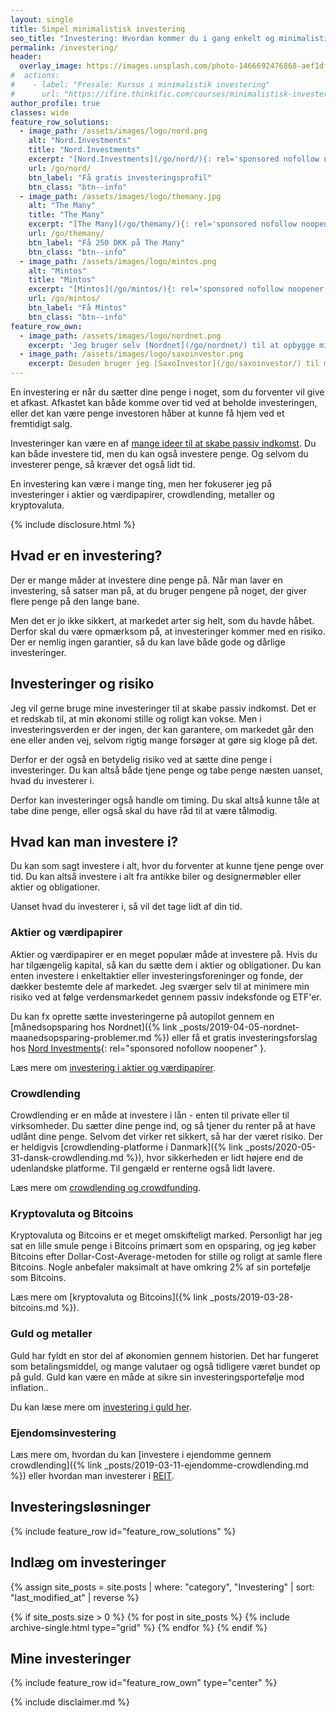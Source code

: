 ```yaml
---
layout: single
title: Simpel minimalistisk investering
seo_title: "Investering: Hvordan kommer du i gang enkelt og minimalistisk?"
permalink: /investering/
header:
  overlay_image: https://images.unsplash.com/photo-1466692476868-aef1dfb1e735?ixlib=rb-1.2.1&ixid=eyJhcHBfaWQiOjEyMDd9&auto=format&fit=crop&w=1900&q=80
#  actions:
#    - label: "Presale: Kursus i minimalistik investering"
#      url: "https://ifire.thinkific.com/courses/minimalistisk-investering"
author_profile: true
classes: wide
feature_row_solutions:
  - image_path: /assets/images/logo/nord.png
    alt: "Nord.Investments"
    title: "Nord.Investments"
    excerpt: "[Nord.Investments](/go/nord/){: rel='sponsored nofollow noopener' } er en investeringsrobot, som ud fra din risikoprofil automatisk sætter dine investeringer op for et relativt lille beløb."
    url: /go/nord/
    btn_label: "Få gratis investeringsprofil"
    btn_class: "btn--info"
  - image_path: /assets/images/logo/themany.jpg
    alt: "The Many"
    title: "The Many"
    excerpt: "[The Many](/go/themany/){: rel='sponsored nofollow noopener' } gør det let at lave ejendomsinvesteringer uden selv at skulle stå for administrationen og udlejningen af ejendommene. Du investere i ejendomme for helt ned til 5.000 DKK."
    url: /go/themany/
    btn_label: "Få 250 DKK på The Many"
    btn_class: "btn--info"
  - image_path: /assets/images/logo/mintos.png
    alt: "Mintos"
    title: "Mintos"
    excerpt: "[Mintos](/go/mintos/){: rel='sponsored nofollow noopener' } er den største europæiske crowdlending-platform, hvor du får adgang til et meget diversificeret lånemarked og tjen mere end 9%+"
    url: /go/mintos/
    btn_label: "Få Mintos"
    btn_class: "btn--info"
feature_row_own:
  - image_path: /assets/images/logo/nordnet.png
    excerpt: 'Jeg bruger selv [Nordnet](/go/nordnet/) til at opbygge min portefølje via deres kurtagefri månedsopsparing og aldersopsparingen.'
  - image_path: /assets/images/logo/saxoinvestor.png
    excerpt: Desuden bruger jeg [SaxoInvestor](/go/saxoinvestor/) til min aktiesparekonto og handel uden minimumskurtage.'
---
```


En investering er når du sætter dine penge i noget, som du forventer vil give et afkast. Afkastet kan både komme over tid ved at beholde investeringen, eller det kan være penge investoren håber at kunne få hjem ved et fremtidigt salg. 

Investeringer kan være en af [mange ideer til at skabe passiv indkomst](/passiv-indkomst/). Du kan både investere tid, men du kan også investere penge. Og selvom du investerer penge, så kræver det også lidt tid.

En investering kan være i mange ting, men her fokuserer jeg på investeringer i aktier og værdipapirer, crowdlending, metaller og kryptovaluta.

{% include disclosure.html %}

## Hvad er en investering?

Der er mange måder at investere dine penge på. Når man laver en investering, så satser man på, at du bruger pengene på noget, der giver flere penge på den lange bane.

Men det er jo ikke sikkert, at markedet arter sig helt, som du havde håbet. Derfor skal du være opmærksom på, at investeringer kommer med en risiko. Der er nemlig ingen garantier, så du kan lave både gode og dårlige investeringer.

## Investeringer og risiko

Jeg vil gerne bruge mine investeringer til at skabe passiv indkomst. Det er et redskab til, at min økonomi stille og roligt kan vokse. Men i investeringsverden er der ingen, der kan garantere, om markedet går den ene eller anden vej, selvom rigtig mange forsøger at gøre sig kloge på det.

Derfor er der også en betydelig risiko ved at sætte dine penge i investeringer. Du kan altså både tjene penge og tabe penge næsten uanset, hvad du investerer i.

Derfor kan investeringer også handle om timing. Du skal altså kunne tåle at tabe dine penge, eller også skal du have råd til at være tålmodig.

## Hvad kan man investere i?

Du kan som sagt investere i alt, hvor du forventer at kunne tjene penge over tid. Du kan altså investere i alt fra antikke biler og designermøbler eller aktier og obligationer.

Uanset hvad du investerer i, så vil det tage lidt af din tid.

### Aktier og værdipapirer

Aktier og værdipapirer er en meget populær måde at investere på. Hvis du har tilgængelig kapital, så kan du sætte dem i aktier og obligationer. Du kan enten investere i enkeltaktier eller investeringsforeninger og fonde, der dækker bestemte dele af markedet. Jeg sværger selv til at minimere min risiko ved at følge verdensmarkedet gennem passiv indeksfonde og ETF'er.

Du kan fx oprette sætte investeringerne på autopilot gennem en [månedsopsparing hos Nordnet]({% link _posts/2019-04-05-nordnet-maanedsopsparing-problemer.md %}) eller få et gratis investeringsforslag hos [Nord Investments](/go/nord/){: rel="sponsored nofollow noopener" }.

Læs mere om [investering i aktier og værdipapirer](/investering-aktier/).

### Crowdlending

Crowdlending er en måde at investere i lån - enten til private eller til virksomheder. Du sætter dine penge ind, og så tjener du renter på at have udlånt dine penge. Selvom det virker ret sikkert, så har der været risiko. Der er heldigvis [crowdlending-platforme i Danmark]({% link _posts/2020-05-31-dansk-crowdlending.md %}), hvor sikkerheden er lidt højere end de udenlandske platforme. Til gengæld er renterne også lidt lavere.

Læs mere om [crowdlending og crowdfunding](/crowdlending/).

### Kryptovaluta og Bitcoins

Kryptovaluta og Bitcoins er et meget omskifteligt marked. Personligt har jeg sat en lille smule penge i Bitcoins primært som en opsparing, og jeg køber Bitcoins efter Dollar-Cost-Average-metoden for stille og roligt at samle flere Bitcoins. Nogle anbefaler maksimalt at have omkring 2% af sin portefølje som Bitcoins. 

Læs mere om [kryptovaluta og Bitcoins]({% link _posts/2019-03-28-bitcoins.md %}).

### Guld og metaller

Guld har fyldt en stor del af økonomien gennem historien. Det har fungeret som betalingsmiddel, og mange valutaer og også tidligere været bundet op på guld. Guld kan være en måde at sikre sin investeringsportefølje mod inflation.. 

Du kan læse mere om [investering i guld her](/guld/).

### Ejendomsinvestering

Læs mere om, hvordan du kan [investere i ejendomme gennem crowdlending]({% link _posts/2019-03-11-ejendomme-crowdlending.md %}) eller hvordan man investerer i [REIT](/reit/).

## Investeringsløsninger

{% include feature_row id="feature_row_solutions" %}

## Indlæg om investeringer

<div class="feature__wrapper">

{% assign site_posts = site.posts | where: "category", "Investering" | sort: "last_modified_at" | reverse %}

{% if site_posts.size > 0 %}
  {% for post in site_posts %}
    {% include archive-single.html type="grid" %}
  {% endfor %}
{% endif %}

</div>

## Mine investeringer

{% include feature_row id="feature_row_own" type="center" %}

{% include disclaimer.md %}
